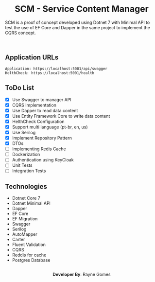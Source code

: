 <h1 align="center">SCM - Service Content Manager</h1>


SCM is a proof of concept developed using Dotnet 7 with Minimal API to test the use of EF Core and Dapper in the same project to implement the CQRS concept.

<br>

## Application URLs
```
Application: https://localhost:5001/api/swagger
HelthCheck: https://localhost:5001/health
```

## ToDo List
- [x] Use Swagger to manager API
- [x] CQRS Implementation
- [x] Use Dapper to read data content
- [x] Use Entity Framework Core to write data content
- [x] HelthCheck Configuration
- [x] Support multi language (pt-br, en, us)
- [x] Use Serilog
- [x] Implement Repository Pattern
- [x] DTOs
- [ ] Implementing Redis Cache
- [ ] Dockerization
- [ ] Authentication using KeyCloak
- [ ] Unit Tests
- [ ] Integration Tests

## Technologies

- Dotnet Core 7
- Dotnet Minimal API
- Dapper
- EF Core
- EF Migration
- Swagger
- Serilog
- AutoMapper
- Carter
- Fluent Validation
- CQRS
- Reddis for cache
- Postgres Database

##
<center><strong>Developer By</strong>: Rayne Gomes</center>